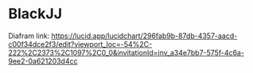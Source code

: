 # BlackJJ
Diafram link: https://lucid.app/lucidchart/296fab9b-87db-4357-aacd-c00f34dce2f3/edit?viewport_loc=-54%2C-222%2C2373%2C1097%2C0_0&invitationId=inv_a34e7bb7-575f-4c6a-9ee2-0a621203d4cc
